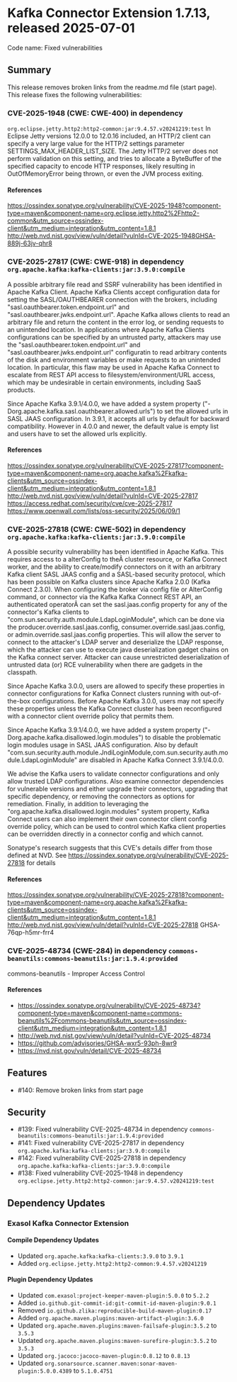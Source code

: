 # Kafka Connector Extension 1.7.13, released 2025-07-01

Code name: Fixed vulnerabilities

## Summary

This release removes broken links from the readme.md file (start page).
This release fixes the following vulnerabilities:


###  CVE-2025-1948 (CWE: CWE-400) in dependency 
`org.eclipse.jetty.http2:http2-common:jar:9.4.57.v20241219:test`
In Eclipse Jetty versions 12.0.0 to 12.0.16 included, an HTTP/2 client can specify a very large value for the HTTP/2 settings parameter SETTINGS_MAX_HEADER_LIST_SIZE.
The Jetty HTTP/2 server does not perform validation on this setting, and tries to allocate a ByteBuffer of the specified capacity to encode HTTP responses, likely resulting in OutOfMemoryError being thrown, or even the JVM process exiting.

#### References
https://ossindex.sonatype.org/vulnerability/CVE-2025-1948?component-type=maven&component-name=org.eclipse.jetty.http2%2Fhttp2-common&utm_source=ossindex-client&utm_medium=integration&utm_content=1.8.1
http://web.nvd.nist.gov/view/vuln/detail?vulnId=CVE-2025-1948GHSA-889j-63jv-qhr8

###  CVE-2025-27817 (CWE: CWE-918) in dependency `org.apache.kafka:kafka-clients:jar:3.9.0:compile`
A possible arbitrary file read and SSRF vulnerability has been identified in Apache Kafka Client. Apache Kafka Clients accept configuration data for setting the SASL/OAUTHBEARER connection with the brokers, including "sasl.oauthbearer.token.endpoint.url" and "sasl.oauthbearer.jwks.endpoint.url". Apache Kafka allows clients to read an arbitrary file and return the content in the error log, or sending requests to an unintended location. In applications where Apache Kafka Clients configurations can be specified by an untrusted party, attackers may use the "sasl.oauthbearer.token.endpoint.url" and "sasl.oauthbearer.jwks.endpoint.url" configuratin to read arbitrary contents of the disk and environment variables or make requests to an unintended location. In particular, this flaw may be used in Apache Kafka Connect to escalate from REST API access to filesystem/environment/URL access, which may be undesirable in certain environments, including SaaS products.

Since Apache Kafka 3.9.1/4.0.0, we have added a system property ("-Dorg.apache.kafka.sasl.oauthbearer.allowed.urls") to set the allowed urls in SASL JAAS configuration. In 3.9.1, it accepts all urls by default for backward compatibility. However in 4.0.0 and newer, the default value is empty list and users have to set the allowed urls explicitly.

#### References
https://ossindex.sonatype.org/vulnerability/CVE-2025-27817?component-type=maven&component-name=org.apache.kafka%2Fkafka-clients&utm_source=ossindex-client&utm_medium=integration&utm_content=1.8.1
http://web.nvd.nist.gov/view/vuln/detail?vulnId=CVE-2025-27817
https://access.redhat.com/security/cve/cve-2025-27817
https://www.openwall.com/lists/oss-security/2025/06/09/1

### CVE-2025-27818 (CWE: CWE-502) in dependency `org.apache.kafka:kafka-clients:jar:3.9.0:compile`
A possible security vulnerability has been identified in Apache Kafka.
This requires access to a alterConfig to theÂ cluster resource, or Kafka Connect worker, and the ability to create/modify connectors on it with an arbitrary Kafka client SASL JAAS config
and a SASL-based security protocol, which has been possible on Kafka clusters since Apache Kafka 2.0.0 (Kafka Connect 2.3.0).
When configuring the broker via config file or AlterConfig command, or connector via the Kafka Kafka Connect REST API, an authenticated operatorÂ can set the sasl.jaas.config
property for any of the connector's Kafka clients to "com.sun.security.auth.module.LdapLoginModule", which can be done via the
producer.override.sasl.jaas.config, consumer.override.sasl.jaas.config, or admin.override.sasl.jaas.config properties.
This will allow the server to connect to the attacker's LDAP server
and deserialize the LDAP response, which the attacker can use to execute java deserialization gadget chains on the Kafka connect server.
Attacker can cause unrestricted deserialization of untrusted data (or) RCE vulnerability when there are gadgets in the classpath.

Since Apache Kafka 3.0.0, users are allowed to specify these properties in connector configurations for Kafka Connect clusters running with out-of-the-box
configurations. Before Apache Kafka 3.0.0, users may not specify these properties unless the Kafka Connect cluster has been reconfigured with a connector
client override policy that permits them.

Since Apache Kafka 3.9.1/4.0.0, we have added a system property ("-Dorg.apache.kafka.disallowed.login.modules") to disable the problematic login modules usage
in SASL JAAS configuration. Also by default "com.sun.security.auth.module.JndiLoginModule,com.sun.security.auth.module.LdapLoginModule" are disabled in Apache Kafka Connect 3.9.1/4.0.0.

We advise the Kafka users to validate connector configurations and only allow trusted LDAP configurations. Also examine connector dependencies for
vulnerable versions and either upgrade their connectors, upgrading that specific dependency, or removing the connectors as options for remediation. Finally,
in addition to leveraging the "org.apache.kafka.disallowed.login.modules" system property, Kafka Connect users can also implement their own connector
client config override policy, which can be used to control which Kafka client properties can be overridden directly in a connector config and which cannot.

Sonatype's research suggests that this CVE's details differ from those defined at NVD. See https://ossindex.sonatype.org/vulnerability/CVE-2025-27818 for details

#### References
https://ossindex.sonatype.org/vulnerability/CVE-2025-27818?component-type=maven&component-name=org.apache.kafka%2Fkafka-clients&utm_source=ossindex-client&utm_medium=integration&utm_content=1.8.1
http://web.nvd.nist.gov/view/vuln/detail?vulnId=CVE-2025-27818
GHSA-76qp-h5mr-frr4

### CVE-2025-48734 (CWE-284) in dependency `commons-beanutils:commons-beanutils:jar:1.9.4:provided`
commons-beanutils - Improper Access Control
#### References
* https://ossindex.sonatype.org/vulnerability/CVE-2025-48734?component-type=maven&component-name=commons-beanutils%2Fcommons-beanutils&utm_source=ossindex-client&utm_medium=integration&utm_content=1.8.1
* http://web.nvd.nist.gov/view/vuln/detail?vulnId=CVE-2025-48734
* https://github.com/advisories/GHSA-wxr5-93ph-8wr9
* https://nvd.nist.gov/vuln/detail/CVE-2025-48734


## Features

* #140: Remove broken links from start page

## Security

* #139: Fixed vulnerability CVE-2025-48734 in dependency `commons-beanutils:commons-beanutils:jar:1.9.4:provided`
* #141: Fixed vulnerability CVE-2025-27817 in dependency `org.apache.kafka:kafka-clients:jar:3.9.0:compile`
* #142: Fixed vulnerability CVE-2025-27818 in dependency `org.apache.kafka:kafka-clients:jar:3.9.0:compile`
* #138: Fixed vulnerability CVE-2025-1948 in dependency `org.eclipse.jetty.http2:http2-common:jar:9.4.57.v20241219:test`

## Dependency Updates

### Exasol Kafka Connector Extension

#### Compile Dependency Updates

* Updated `org.apache.kafka:kafka-clients:3.9.0` to `3.9.1`
* Added `org.eclipse.jetty.http2:http2-common:9.4.57.v20241219`

#### Plugin Dependency Updates

* Updated `com.exasol:project-keeper-maven-plugin:5.0.0` to `5.2.2`
* Added `io.github.git-commit-id:git-commit-id-maven-plugin:9.0.1`
* Removed `io.github.zlika:reproducible-build-maven-plugin:0.17`
* Added `org.apache.maven.plugins:maven-artifact-plugin:3.6.0`
* Updated `org.apache.maven.plugins:maven-failsafe-plugin:3.5.2` to `3.5.3`
* Updated `org.apache.maven.plugins:maven-surefire-plugin:3.5.2` to `3.5.3`
* Updated `org.jacoco:jacoco-maven-plugin:0.8.12` to `0.8.13`
* Updated `org.sonarsource.scanner.maven:sonar-maven-plugin:5.0.0.4389` to `5.1.0.4751`
